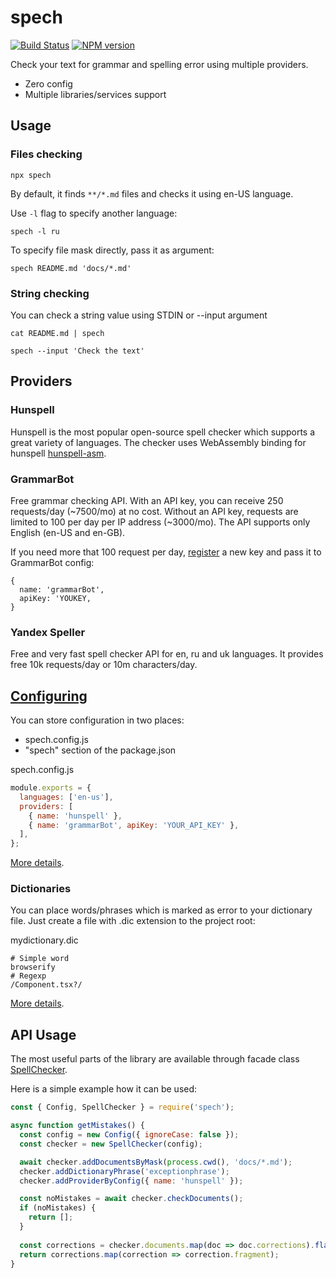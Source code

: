 # spech

[![Build Status](https://travis-ci.org/megahertz/spech.svg?branch=master)](https://travis-ci.org/megahertz/spech)
[![NPM version](https://badge.fury.io/js/spech.svg)](https://badge.fury.io/js/spech)

Check your text for grammar and spelling error using multiple providers.

 - Zero config
 - Multiple libraries/services support

## Usage

### Files checking

`npx spech`

By default, it finds `**/*.md` files and checks it using en-US language.

Use `-l` flag to specify another language:

`spech -l ru`

To specify file mask directly, pass it as argument:

`spech README.md 'docs/*.md'`

### String checking

You can check a string value using STDIN or --input argument

`cat README.md | spech`

`spech --input 'Check the text'`

## Providers

### Hunspell

Hunspell is the most popular open-source spell checker which supports a great
variety of languages. The checker uses WebAssembly binding for hunspell
[hunspell-asm](https://github.com/kwonoj/hunspell-asm).

### GrammarBot

Free grammar checking API. With an API key, you can receive 250 requests/day
(~7500/mo) at no cost. Without an API key, requests are limited to 100 per
day per IP address (~3000/mo). The API supports only English (en-US and en-GB).

If you need more that 100 request per day,
[register](https://www.grammarbot.io/signup) a new key and pass it to
GrammarBot config: 

```
{
  name: 'grammarBot',
  apiKey: 'YOUKEY,
}
```

### Yandex Speller

Free and very fast spell checker API for en, ru and uk languages. It provides
free 10k requests/day or 10m characters/day.

## [Configuring](docs/config.md)

You can store configuration in two places:

 - spech.config.js
 - "spech" section of the package.json

spech.config.js

```js
module.exports = {
  languages: ['en-us'],
  providers: [
    { name: 'hunspell' },
    { name: 'grammarBot', apiKey: 'YOUR_API_KEY' },
  ],
};
```

[More details](docs/config.md).

### Dictionaries
You can place words/phrases which is marked as error to your dictionary file.
Just create a file with .dic extension to the project root:

mydictionary.dic
```
# Simple word
browserify
# Regexp
/Component.tsx?/
```

[More details](docs/config.md#dictionaries-string--string).

## API Usage

The most useful parts of the library are available through facade class
[SpellChecker](src/SpellChecker.js).

Here is a simple example how it can be used:

```js
const { Config, SpellChecker } = require('spech');

async function getMistakes() {
  const config = new Config({ ignoreCase: false });
  const checker = new SpellChecker(config);

  await checker.addDocumentsByMask(process.cwd(), 'docs/*.md');
  checker.addDictionaryPhrase('exceptionphrase');
  checker.addProviderByConfig({ name: 'hunspell' });

  const noMistakes = await checker.checkDocuments();
  if (noMistakes) {
    return [];
  }
  
  const corrections = checker.documents.map(doc => doc.corrections).flat();
  return corrections.map(correction => correction.fragment);
}
```
